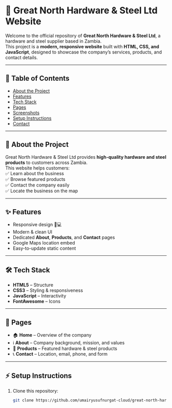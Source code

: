# 🚀 Great North Hardware & Steel Ltd Website  

Welcome to the official repository of **Great North Hardware & Steel Ltd**, a hardware and steel supplier based in Zambia.  
This project is a **modern, responsive website** built with **HTML, CSS, and JavaScript**, designed to showcase the company’s services, products, and contact details.  

---

## 📌 Table of Contents  
- [About the Project](#-about-the-project)  
- [Features](#-features)  
- [Tech Stack](#-tech-stack)  
- [Pages](#-pages)  
- [Screenshots](#-screenshots)  
- [Setup Instructions](#-setup-instructions)  
- [Contact](#-contact)  

---

## 📖 About the Project  

Great North Hardware & Steel Ltd provides **high-quality hardware and steel products** to customers across Zambia.  
This website helps customers:  
✅ Learn about the business  
✅ Browse featured products  
✅ Contact the company easily  
✅ Locate the business on the map  

---

## ✨ Features  

- Responsive design 📱💻  
- Modern & clean UI  
- Dedicated **About**, **Products**, and **Contact** pages  
- Google Maps location embed  
- Easy-to-update static content  

---

## 🛠 Tech Stack  

- **HTML5** – Structure  
- **CSS3** – Styling & responsiveness  
- **JavaScript** – Interactivity  
- **FontAwesome** – Icons  

---

## 📂 Pages  

- 🏠 **Home** – Overview of the company  
- ℹ️ **About** – Company background, mission, and values  
- 🛒 **Products** – Featured hardware & steel products  
- 📞 **Contact** – Location, email, phone, and form  

---


## ⚡ Setup Instructions  

1. Clone this repository:  
   ```bash
   git clone https://github.com/umairyusufnurgat-cloud/great-north-hardware.git
